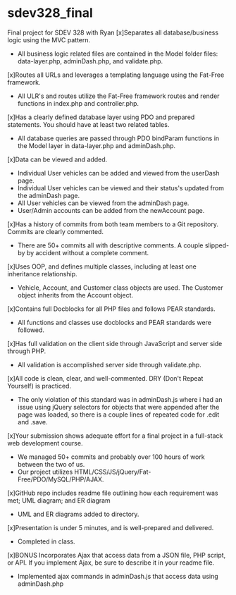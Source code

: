 # sdev328_final
Final project for SDEV 328 with Ryan
[x]Separates all database/business logic using the MVC pattern.
- All business logic related files are contained in the Model folder files: data-layer.php, adminDash.php, and validate.php.

[x]Routes all URLs and leverages a templating language using the Fat-Free framework.
- All ULR's and routes utilize the Fat-Free framework routes and render functions in index.php and controller.php.

[x]Has a clearly defined database layer using PDO and prepared statements. You should have at least two related tables.
- All database queries are passed through PDO bindParam functions in the Model layer in data-layer.php and adminDash.php.

[x]Data can be viewed and added.
- Individual User vehicles can be added and viewed from the userDash page.
- Individual User vehicles can be viewed and their status's updated from the adminDash page.
- All User vehicles can be viewed from the adminDash page.
- User/Admin accounts can be added from the newAccount page.

[x]Has a history of commits from both team members to a Git repository. Commits are clearly commented.
- There are 50+ commits all with descriptive comments.  A couple slipped-by by accident without a complete comment.

[x]Uses OOP, and defines multiple classes, including at least one inheritance relationship.
- Vehicle, Account, and Customer class objects are used.  The Customer object inherits from the Account object.

[x]Contains full Docblocks for all PHP files and follows PEAR standards.
- All functions and classes use docblocks and PEAR standards were followed.

[x]Has full validation on the client side through JavaScript and server side through PHP.
- All validation is accomplished server side through validate.php.

[x]All code is clean, clear, and well-commented. DRY (Don't Repeat Yourself) is practiced.
- The only violation of this standard was in adminDash.js where i had an issue using jQuery selectors for objects that were appended after the page was loaded, so there is a couple lines of repeated code for .edit and .save.

[x]Your submission shows adequate effort for a final project in a full-stack web development course.
- We managed 50+ commits and probably over 100 hours of work between the two of us.
- Our project utilizes HTML/CSS/JS/jQuery/Fat-Free/PDO/MySQL/PHP/AJAX.

[x]GitHub repo includes readme file outlining how each requirement was met; UML diagram; and ER diagram
- UML and ER diagrams added to directory.

[x]Presentation is under 5 minutes, and is well-prepared and delivered.
- Completed in class.

[x]BONUS  Incorporates Ajax that access data from a JSON file, PHP script, or API. If you implement Ajax, be sure to describe it in your readme file.
- Implemented ajax commands in adminDash.js that access data using adminDash.php
